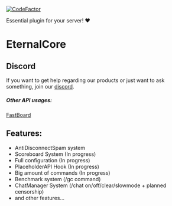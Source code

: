 [![CodeFactor](https://www.codefactor.io/repository/github/eternalcodeteam/eternalcore/badge)](https://www.codefactor.io/repository/github/eternalcodeteam/eternalcore)

Essential plugin for your server! ❤️
# EternalCore

## Discord

If you want to get help regarding our products or just want to ask something, join our [discord](https://discord.gg/MUCKhgFUCA).

##### Other API usages:
[FastBoard](https://github.com/MrMicky-FR/FastBoard)


## Features:
- AntiDisconnectSpam system
- Scoreboard System (In progress)
- Full configuration (In progress)
- PlaceholderAPI Hook (In progress)
- Big amount of commands (In progress)
- Benchmark system (/gc command)
- ChatManager System (/chat on/off/clear/slowmode + planned censorship)
- and other features...
